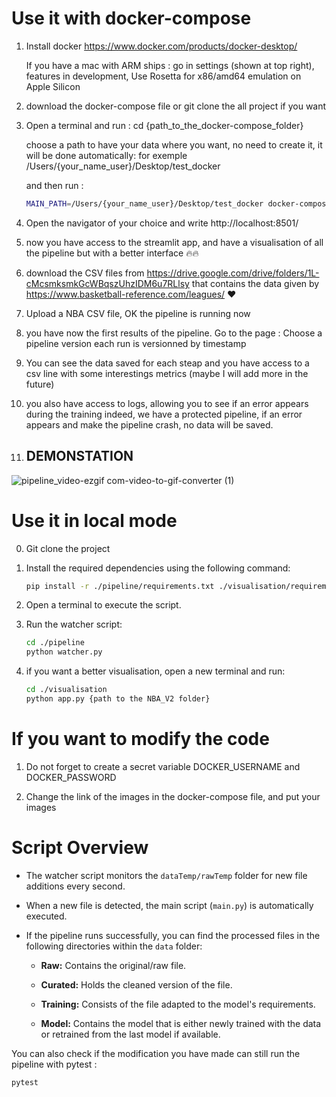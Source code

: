 
# Use it with docker-compose

1. Install docker
   https://www.docker.com/products/docker-desktop/ 

   If you have a mac with ARM ships :
   go in settings (shown at top right), 
   features in development, 
   Use Rosetta for x86/amd64 emulation on Apple Silicon

2. download the docker-compose file 
   or git clone the all project if you want

3. Open a terminal and run :
    cd {path_to_the_docker-compose_folder}

   choose a path to have your data where you want, no need to create it, it will be done automatically:
   for exemple /Users/{your_name_user}/Desktop/test_docker

   and then run :

   ```bash
   MAIN_PATH=/Users/{your_name_user}/Desktop/test_docker docker-compose up
   ```

4. Open the navigator of your choice and write http://localhost:8501/

5. now you have access to the streamlit app, and have a visualisation of all the pipeline but with a better interface 🔥🔥

6. download the CSV files from https://drive.google.com/drive/folders/1L-cMcsmksmkGcWBqszUhzIDM6u7RLlsy
that contains the data given by https://www.basketball-reference.com/leagues/ ❤️


7. Upload a NBA CSV file, OK the pipeline is running now

8. you have now the first results of the pipeline. 
   Go to the page : Choose a pipeline version
   each run is versionned by timestamp

9. You can see the data saved for each steap and you have access to a csv line with some interestings metrics (maybe I will add more in the future)

10. you also have access to logs, allowing you to see if an error appears during the training
indeed, we have a protected pipeline, if an error appears and make the pipeline crash, no data will be saved.

11. ## DEMONSTATION
![pipeline_video-ezgif com-video-to-gif-converter (1)](https://github.com/Zzappy24/NBA_V2/assets/102799524/ac24d465-1f86-492c-8b47-3253bdc815f8)


# Use it in local mode

0. Git clone the project

1. Install the required dependencies using the following command:

   ```bash
   pip install -r ./pipeline/requirements.txt ./visualisation/requirements.txt
   ```


2. Open a terminal to execute the script.

3. Run the watcher script:

   ```bash
   cd ./pipeline
   python watcher.py
   ```

4. if you want a better visualisation, open a new terminal and run:

   ```bash
   cd ./visualisation
   python app.py {path to the NBA_V2 folder}
   ```

# If you want to modify the code

1. Do not forget to create a secret variable DOCKER_USERNAME and DOCKER_PASSWORD

2. Change the link of the images in the docker-compose file, and put your images

# Script Overview

- The watcher script monitors the `dataTemp/rawTemp` folder for new file additions every second.

- When a new file is detected, the main script (`main.py`) is automatically executed.

- If the pipeline runs successfully, you can find the processed files in the following directories within the `data` folder:

  - **Raw:** Contains the original/raw file.
  
  - **Curated:** Holds the cleaned version of the file.
  
  - **Training:** Consists of the file adapted to the model's requirements.
  
  - **Model:** Contains the model that is either newly trained with the data or retrained from the last model if available.

You can also check if the modification you have made can still run the pipeline with pytest :

   ```bash
   pytest
   ```
